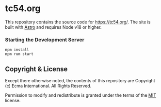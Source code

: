 # tc54.org

This repository contains the source code for https://tc54.org/. The site is built with [Astro](https://astro.build/) and
requires Node v18 or higher.

### Starting the Development Server

```shell
npm install
npm run start
```

## Copyright & License

Except there otherwise noted, the contents of this repository are Copyright (c) Ecma International. All Rights Reserved.

Permission to modify and redistribute is granted under the terms of the [MIT](https://github.com/Ecma-TC54/tc54.org/blob/master/LICENSE) license.
